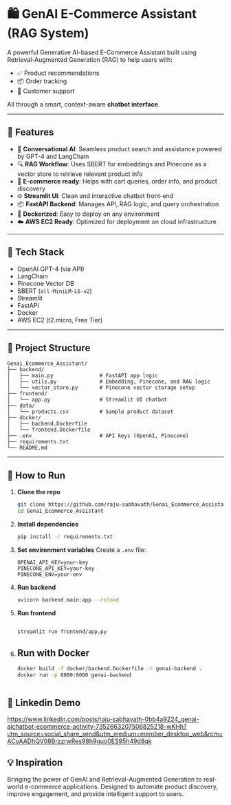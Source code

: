 # 🛍️ GenAI E-Commerce Assistant (RAG System)

A powerful Generative AI-based E-Commerce Assistant built using Retrieval-Augmented Generation (RAG) to help users with:

* ✅ Product recommendations
* 📦 Order tracking
* 💬 Customer support

All through a smart, context-aware **chatbot interface**.

---

## 🚀 Features

* 🧠 **Conversational AI**: Seamless product search and assistance powered by GPT-4 and LangChain
* 🔍 **RAG Workflow**: Uses SBERT for embeddings and Pinecone as a vector store to retrieve relevant product info
* 🛒 **E-commerce ready**: Helps with cart queries, order info, and product discovery
* 🌐 **Streamlit UI**: Clean and interactive chatbot front-end
* 📦 **FastAPI Backend**: Manages API, RAG logic, and query orchestration
* 🐳 **Dockerized**: Easy to deploy on any environment
* ☁️ **AWS EC2 Ready**: Optimized for deployment on cloud infrastructure

---

## 🧰 Tech Stack

* OpenAI GPT-4 (via API)
* LangChain
* Pinecone Vector DB
* SBERT (`all-MiniLM-L6-v2`)
* Streamlit
* FastAPI
* Docker
* AWS EC2 (t2.micro, Free Tier)

---

## 📂 Project Structure

```
Genai_Ecommerce_Assistant/
├── backend/
│   ├── main.py               # FastAPI app logic
│   ├── utils.py              # Embedding, Pinecone, and RAG logic
│   └── vector_store.py       # Pinecone vector storage setup
├── frontend/
│   └── app.py                # Streamlit UI chatbot
├── data/
│   └── products.csv          # Sample product dataset
├── docker/
│   ├── backend.Dockerfile
│   └── frontend.Dockerfile
├── .env                      # API keys (OpenAI, Pinecone)
├── requirements.txt
└── README.md
```

---

## 🧪 How to Run

1. **Clone the repo**

   ```bash
   git clone https://github.com/raju-sabhavath/Genai_Ecommerce_Assistant.git
   cd Genai_Ecommerce_Assistant
   ```

2. **Install dependencies**

   ```bash
   pip install -r requirements.txt
   ```

3. **Set environment variables**
   Create a `.env` file:

   ```
   OPENAI_API_KEY=your-key
   PINECONE_API_KEY=your-key
   PINECONE_ENV=your-env
   ```

4. **Run backend**

   ```bash
   uvicorn backend.main:app --reload
   ```

5. **Run frontend**
   ```bash
   
   streamlit run frontend/app.py
   

6. ## Run with Docker
   ```bash
   docker build -f docker/backend.Dockerfile -t genai-backend .
   docker run -p 8000:8000 genai-backend

   

## 📸 Linkedin Demo

https://www.linkedin.com/posts/raju-sabhavath-0bb4a9224_genai-aichatbot-ecommerce-activity-7352663207506825218-wKHh?utm_source=social_share_send&utm_medium=member_desktop_web&rcm=ACoAADhQV08BrzzrwRes98h9guo0ES95h49d8qk


## 💡 Inspiration

Bringing the power of GenAI and Retrieval-Augmented Generation to real-world e-commerce applications. Designed to automate product discovery, improve engagement, and provide intelligent support to users.
